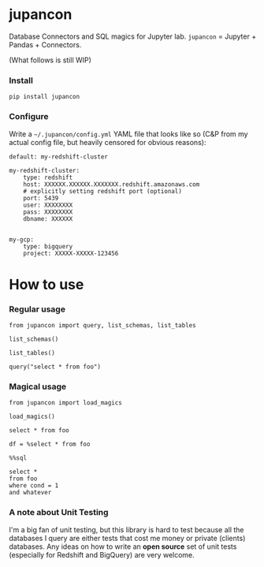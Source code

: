 # jupancon

Database Connectors and SQL magics for Jupyter lab. `jupancon` = Jupyter + Pandas + Connectors.

(What follows is still WIP)

### Install

```
pip install jupancon
```
### Configure

Write a `~/.jupancon/config.yml` YAML file that looks like so (C&P from my actual config file, but heavily censored for obvious reasons):

```
default: my-redshift-cluster

my-redshift-cluster: 
    type: redshift
    host: XXXXXX.XXXXXX.XXXXXXX.redshift.amazonaws.com
    # explicitly setting redshift port (optional)
    port: 5439
    user: XXXXXXXX
    pass: XXXXXXXX
    dbname: XXXXXX


my-gcp:
    type: bigquery
    project: XXXXX-XXXXX-123456

```

# How to use

### Regular usage

```
from jupancon import query, list_schemas, list_tables

list_schemas()

list_tables()

query("select * from foo")
```

### Magical usage

```
from jupancon import load_magics

load_magics()
```

```
select * from foo
```

```
df = %select * from foo
```

```
%%sql

select * 
from foo
where cond = 1
and whatever
```

### A note about Unit Testing

I'm a big fan of unit testing, but this library is hard to test because all the databases I query are either tests that cost me money or private (clients) databases. Any ideas on how to write an **open source** set of unit tests (especially for Redshift and BigQuery) are very welcome.
